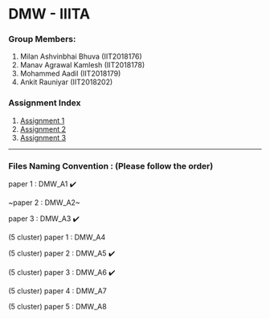 # DMW - IIITA

### Group Members:

1) Milan Ashvinbhai Bhuva (IIT2018176)
2) Manav Agrawal Kamlesh (IIT2018178)
3) Mohammed Aadil (IIT2018179)
4) Ankit Rauniyar (IIT2018202)

### Assignment Index

1) [Assignment 1](https://github.com/XXDIL/DMW/tree/main/A1)
3) [Assignment 2](https://github.com/XXDIL/DMW/tree/main/DMW_A2)
4) [Assignment 3](https://github.com/XXDIL/DMW/tree/main/DMW_A3)

------

### Files Naming Convention : (Please follow the order)

paper 1  : DMW_A1 :heavy_check_mark:

~paper 2  : DMW_A2~

paper 3  : DMW_A3 :heavy_check_mark:

(5 cluster) paper 1  : DMW_A4 

(5 cluster) paper 2  : DMW_A5 :heavy_check_mark:

(5 cluster) paper 3  : DMW_A6 :heavy_check_mark:

(5 cluster) paper 4  : DMW_A7 

(5 cluster) paper 5  : DMW_A8 
